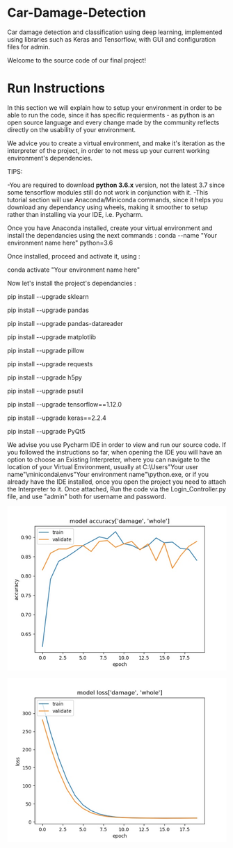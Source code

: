 # Car-Damage-Detection
Car damage detection and classification using deep learning, implemented using libraries such as Keras and Tensorflow, with GUI and configuration files for admin.

Welcome to the source code of our final project!

# __Run Instructions__


In this section we will explain how to setup your environment in order to be able to run the code, since it has specific requierments - as python is an open source language and every change made by the community reflects directly on the usability of your environment.

We advice you to create a virtual environment, and make it's iteration as the interpreter of the project, in order to not mess up your current working environment's dependencies.



TIPS:

-You are required to download __python 3.6.x__ version, not the latest 3.7 since some tensorflow modules still do not work in conjunction with it.
-This tutorial section will use Anaconda/Miniconda commands, since it helps you download any dependancy using wheels, making it smoother to setup rather than installing via your IDE, i.e. Pycharm.

Once you have Anaconda installed, create your virtual environment and install the dependancies using the next commands :
conda --name "Your environment name here" python=3.6

Once installed, proceed and activate it, using :

conda activate "Your environment name here"

Now let's install the project's dependancies : 

pip install --upgrade sklearn

pip install --upgrade pandas

pip install --upgrade pandas-datareader

pip install --upgrade matplotlib

pip install --upgrade pillow

pip install --upgrade requests

pip install --upgrade h5py

pip install --upgrade psutil

pip install --upgrade tensorflow==1.12.0

pip install --upgrade keras==2.2.4

pip install --upgrade PyQt5

We advise you use Pycharm IDE in order to view and run our source code. If you followed the instructions so far, when opening the IDE you will have an option to choose an Existing Interpreter, where you can navigate to the location of your Virtual Environment, usually at C:\Users\"Your user name"\miniconda\envs\"Your environment name"\python.exe, or if you already have the IDE installed, once you open the project you need to attach the Interpreter to it.
Once attached, Run the code via the Login_Controller.py file, and use "admin" both for username and password.

![Accuracy of two class model](checkpoints/Two_Classes/Two_Classes_Accuracy.jpeg)

![Loss of two class model](checkpoints/Two_Classes/Two_Classes_Loss.jpeg)


